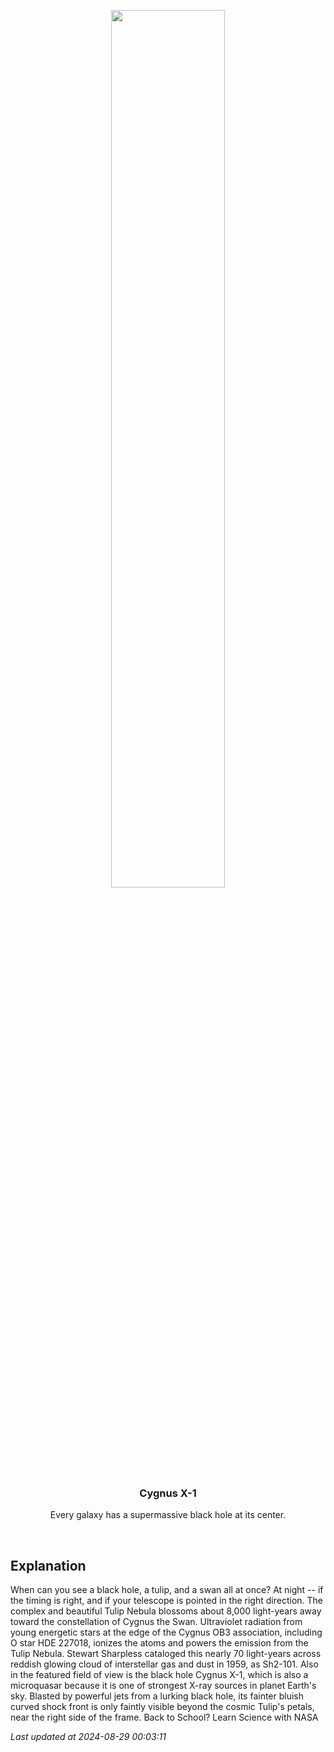 <p align='center'>
    <img src='https://apod.nasa.gov/apod/image/2408/Tulip_Shastry_1080.jpg' width='60%' />
    <h3 align="center">Cygnus X-1</h3>
    <p align="center">Every galaxy has a supermassive black hole at its center.</p>
</p>
<br/>

Explanation
--
When can you see a black hole, a tulip, and a swan all at once? At night -- if the timing is right, and if your telescope is pointed in the right direction.  The complex and beautiful Tulip Nebula blossoms about 8,000 light-years away toward the constellation of Cygnus the Swan.  Ultraviolet radiation from young energetic stars at the edge of the Cygnus OB3 association, including O star HDE 227018, ionizes the atoms and powers the emission from the Tulip Nebula.  Stewart Sharpless cataloged this nearly 70 light-years across reddish glowing cloud of interstellar gas and dust in 1959, as Sh2-101. Also in the featured field of view is the black hole Cygnus X-1, which is also a microquasar because it is one of strongest X-ray sources in planet Earth's sky. Blasted by powerful jets from a lurking black hole, its fainter bluish curved shock front is only faintly visible beyond the cosmic Tulip's petals, near the right side of the frame.   Back to School? Learn Science with NASA


*Last updated at 2024-08-29 00:03:11*
